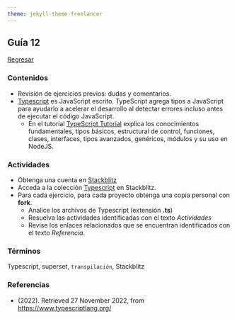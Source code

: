 ```yaml
---
theme: jekyll-theme-freelancer
---
```


## Guía 12

[Regresar](/DAWM/)

### Contenidos

* Revisión de ejercicios previos: dudas y comentarios.
* [Typescript](https://www.typescriptlang.org/) es JavaScript escrito. TypeScript agrega tipos a JavaScript para ayudarlo a acelerar el desarrollo al detectar errores incluso antes de ejecutar el código JavaScript.
	+ En el tutorial [TypeScript Tutorial](https://www.typescripttutorial.net/) explica los conocimientos fundamentales, tipos básicos, estructural de control, funciones, clases, interfaces, tipos avanzados, genéricos, módulos y su uso en NodeJS.



### Actividades

* Obtenga una cuenta en [Stackblitz](https://stackblitz.com/)
* Acceda a la colección [Typescript](https://stackblitz.com/@aavendan/collections/typescript) en Stackblitz.
* Para cada ejercicio, para cada proyecto obtenga una copia personal con **fork**.
	+ Analice los archivos de Typescript (extensión **.ts**)
	+ Resuelva las actividades identificadas con el texto _Actividades_
	+ Revise los enlaces relacionados que se encuentran identificados con el texto _Referencia_.
	
### Términos

Typescript, superset, `transpilación`, Stackblitz

### Referencias

* (2022). Retrieved 27 November 2022, from https://www.typescriptlang.org/